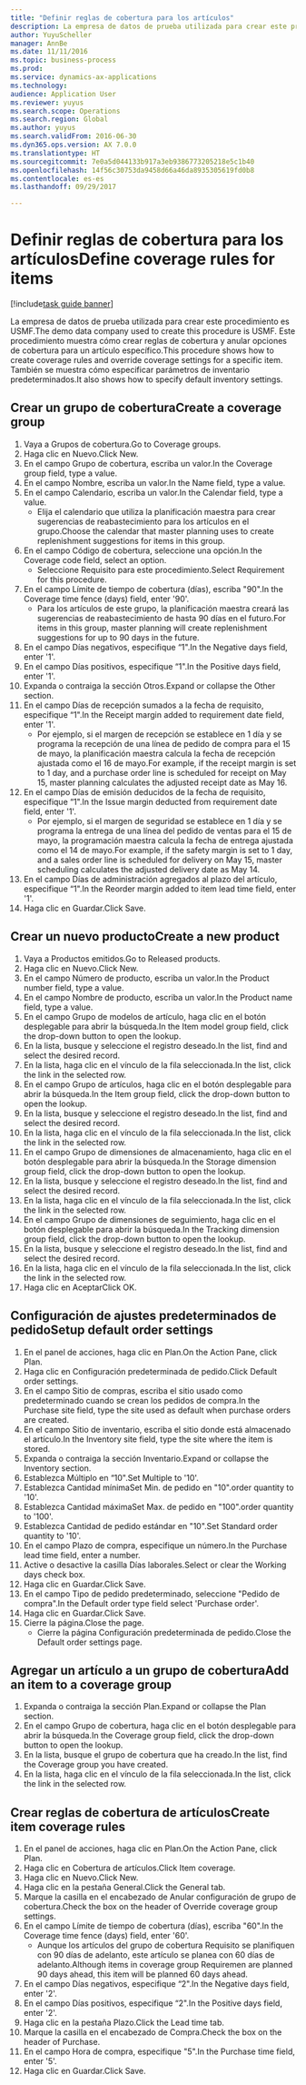 ```yaml
--- 
title: "Definir reglas de cobertura para los artículos"
description: La empresa de datos de prueba utilizada para crear este procedimiento es USMF.
author: YuyuScheller
manager: AnnBe
ms.date: 11/11/2016
ms.topic: business-process
ms.prod: 
ms.service: dynamics-ax-applications
ms.technology: 
audience: Application User
ms.reviewer: yuyus
ms.search.scope: Operations
ms.search.region: Global
ms.author: yuyus
ms.search.validFrom: 2016-06-30
ms.dyn365.ops.version: AX 7.0.0
ms.translationtype: HT
ms.sourcegitcommit: 7e0a5d044133b917a3eb9386773205218e5c1b40
ms.openlocfilehash: 14f56c30753da9458d66a46da8935305619fd0b8
ms.contentlocale: es-es
ms.lasthandoff: 09/29/2017

---
```

# <a name="define-coverage-rules-for-items"></a><span data-ttu-id="98ffc-103">Definir reglas de cobertura para los artículos</span><span class="sxs-lookup"><span data-stu-id="98ffc-103">Define coverage rules for items</span></span>

[!include[task guide banner](../../includes/task-guide-banner.md)]

<span data-ttu-id="98ffc-104">La empresa de datos de prueba utilizada para crear este procedimiento es USMF.</span><span class="sxs-lookup"><span data-stu-id="98ffc-104">The demo data company used to create this procedure is USMF.</span></span> <span data-ttu-id="98ffc-105">Este procedimiento muestra cómo crear reglas de cobertura y anular opciones de cobertura para un artículo específico.</span><span class="sxs-lookup"><span data-stu-id="98ffc-105">This procedure shows how to create coverage rules and override coverage settings for a specific item.</span></span> <span data-ttu-id="98ffc-106">También se muestra cómo especificar parámetros de inventario predeterminados.</span><span class="sxs-lookup"><span data-stu-id="98ffc-106">It also shows how to specify default inventory settings.</span></span>


## <a name="create-a-coverage-group"></a><span data-ttu-id="98ffc-107">Crear un grupo de cobertura</span><span class="sxs-lookup"><span data-stu-id="98ffc-107">Create a coverage group</span></span>
1. <span data-ttu-id="98ffc-108">Vaya a Grupos de cobertura.</span><span class="sxs-lookup"><span data-stu-id="98ffc-108">Go to Coverage groups.</span></span>
2. <span data-ttu-id="98ffc-109">Haga clic en Nuevo.</span><span class="sxs-lookup"><span data-stu-id="98ffc-109">Click New.</span></span>
3. <span data-ttu-id="98ffc-110">En el campo Grupo de cobertura, escriba un valor.</span><span class="sxs-lookup"><span data-stu-id="98ffc-110">In the Coverage group field, type a value.</span></span>
4. <span data-ttu-id="98ffc-111">En el campo Nombre, escriba un valor.</span><span class="sxs-lookup"><span data-stu-id="98ffc-111">In the Name field, type a value.</span></span>
5. <span data-ttu-id="98ffc-112">En el campo Calendario, escriba un valor.</span><span class="sxs-lookup"><span data-stu-id="98ffc-112">In the Calendar field, type a value.</span></span>
    * <span data-ttu-id="98ffc-113">Elija el calendario que utiliza la planificación maestra para crear sugerencias de reabastecimiento para los artículos en el grupo.</span><span class="sxs-lookup"><span data-stu-id="98ffc-113">Choose the calendar that master planning uses to create replenishment suggestions for items in this group.</span></span>  
6. <span data-ttu-id="98ffc-114">En el campo Código de cobertura, seleccione una opción.</span><span class="sxs-lookup"><span data-stu-id="98ffc-114">In the Coverage code field, select an option.</span></span>
    * <span data-ttu-id="98ffc-115">Seleccione Requisito para este procedimiento.</span><span class="sxs-lookup"><span data-stu-id="98ffc-115">Select Requirement for this procedure.</span></span>  
7. <span data-ttu-id="98ffc-116">En el campo Límite de tiempo de cobertura (días), escriba "90".</span><span class="sxs-lookup"><span data-stu-id="98ffc-116">In the Coverage time fence (days) field, enter '90'.</span></span>
    * <span data-ttu-id="98ffc-117">Para los artículos de este grupo, la planificación maestra creará las sugerencias de reabastecimiento de hasta 90 días en el futuro.</span><span class="sxs-lookup"><span data-stu-id="98ffc-117">For items in this group, master planning will create replenishment suggestions for up to 90 days in the future.</span></span>  
8. <span data-ttu-id="98ffc-118">En el campo Días negativos, especifique “1".</span><span class="sxs-lookup"><span data-stu-id="98ffc-118">In the Negative days field, enter '1'.</span></span>
9. <span data-ttu-id="98ffc-119">En el campo Días positivos, especifique “1".</span><span class="sxs-lookup"><span data-stu-id="98ffc-119">In the Positive days field, enter '1'.</span></span>
10. <span data-ttu-id="98ffc-120">Expanda o contraiga la sección Otros.</span><span class="sxs-lookup"><span data-stu-id="98ffc-120">Expand or collapse the Other section.</span></span>
11. <span data-ttu-id="98ffc-121">En el campo Días de recepción sumados a la fecha de requisito, especifique “1".</span><span class="sxs-lookup"><span data-stu-id="98ffc-121">In the Receipt margin added to requirement date field, enter '1'.</span></span>
    * <span data-ttu-id="98ffc-122">Por ejemplo, si el margen de recepción se establece en 1 día y se programa la recepción de una línea de pedido de compra para el 15 de mayo, la planificación maestra calcula la fecha de recepción ajustada como el 16 de mayo.</span><span class="sxs-lookup"><span data-stu-id="98ffc-122">For example, if the receipt margin is set to 1 day, and a purchase order line is scheduled for receipt on May 15, master planning calculates the adjusted receipt date as May 16.</span></span>  
12. <span data-ttu-id="98ffc-123">En el campo Días de emisión deducidos de la fecha de requisito, especifique “1".</span><span class="sxs-lookup"><span data-stu-id="98ffc-123">In the Issue margin deducted from requirement date field, enter '1'.</span></span>
    * <span data-ttu-id="98ffc-124">Por ejemplo, si el margen de seguridad se establece en 1 día y se programa la entrega de una línea del pedido de ventas para el 15 de mayo, la programación maestra calcula la fecha de entrega ajustada como el 14 de mayo.</span><span class="sxs-lookup"><span data-stu-id="98ffc-124">For example, if the safety margin is set to 1 day, and a sales order line is scheduled for delivery on May 15, master scheduling calculates the adjusted delivery date as May 14.</span></span>  
13. <span data-ttu-id="98ffc-125">En el campo Días de administración agregados al plazo del artículo, especifique “1".</span><span class="sxs-lookup"><span data-stu-id="98ffc-125">In the Reorder margin added to item lead time field, enter '1'.</span></span>
14. <span data-ttu-id="98ffc-126">Haga clic en Guardar.</span><span class="sxs-lookup"><span data-stu-id="98ffc-126">Click Save.</span></span>

## <a name="create-a-new-product"></a><span data-ttu-id="98ffc-127">Crear un nuevo producto</span><span class="sxs-lookup"><span data-stu-id="98ffc-127">Create a new product</span></span>
1. <span data-ttu-id="98ffc-128">Vaya a Productos emitidos.</span><span class="sxs-lookup"><span data-stu-id="98ffc-128">Go to Released products.</span></span>
2. <span data-ttu-id="98ffc-129">Haga clic en Nuevo.</span><span class="sxs-lookup"><span data-stu-id="98ffc-129">Click New.</span></span>
3. <span data-ttu-id="98ffc-130">En el campo Número de producto, escriba un valor.</span><span class="sxs-lookup"><span data-stu-id="98ffc-130">In the Product number field, type a value.</span></span>
4. <span data-ttu-id="98ffc-131">En el campo Nombre de producto, escriba un valor.</span><span class="sxs-lookup"><span data-stu-id="98ffc-131">In the Product name field, type a value.</span></span>
5. <span data-ttu-id="98ffc-132">En el campo Grupo de modelos de artículo, haga clic en el botón desplegable para abrir la búsqueda.</span><span class="sxs-lookup"><span data-stu-id="98ffc-132">In the Item model group field, click the drop-down button to open the lookup.</span></span>
6. <span data-ttu-id="98ffc-133">En la lista, busque y seleccione el registro deseado.</span><span class="sxs-lookup"><span data-stu-id="98ffc-133">In the list, find and select the desired record.</span></span>
7. <span data-ttu-id="98ffc-134">En la lista, haga clic en el vínculo de la fila seleccionada.</span><span class="sxs-lookup"><span data-stu-id="98ffc-134">In the list, click the link in the selected row.</span></span>
8. <span data-ttu-id="98ffc-135">En el campo Grupo de artículos, haga clic en el botón desplegable para abrir la búsqueda.</span><span class="sxs-lookup"><span data-stu-id="98ffc-135">In the Item group field, click the drop-down button to open the lookup.</span></span>
9. <span data-ttu-id="98ffc-136">En la lista, busque y seleccione el registro deseado.</span><span class="sxs-lookup"><span data-stu-id="98ffc-136">In the list, find and select the desired record.</span></span>
10. <span data-ttu-id="98ffc-137">En la lista, haga clic en el vínculo de la fila seleccionada.</span><span class="sxs-lookup"><span data-stu-id="98ffc-137">In the list, click the link in the selected row.</span></span>
11. <span data-ttu-id="98ffc-138">En el campo Grupo de dimensiones de almacenamiento, haga clic en el botón desplegable para abrir la búsqueda.</span><span class="sxs-lookup"><span data-stu-id="98ffc-138">In the Storage dimension group field, click the drop-down button to open the lookup.</span></span>
12. <span data-ttu-id="98ffc-139">En la lista, busque y seleccione el registro deseado.</span><span class="sxs-lookup"><span data-stu-id="98ffc-139">In the list, find and select the desired record.</span></span>
13. <span data-ttu-id="98ffc-140">En la lista, haga clic en el vínculo de la fila seleccionada.</span><span class="sxs-lookup"><span data-stu-id="98ffc-140">In the list, click the link in the selected row.</span></span>
14. <span data-ttu-id="98ffc-141">En el campo Grupo de dimensiones de seguimiento, haga clic en el botón desplegable para abrir la búsqueda.</span><span class="sxs-lookup"><span data-stu-id="98ffc-141">In the Tracking dimension group field, click the drop-down button to open the lookup.</span></span>
15. <span data-ttu-id="98ffc-142">En la lista, busque y seleccione el registro deseado.</span><span class="sxs-lookup"><span data-stu-id="98ffc-142">In the list, find and select the desired record.</span></span>
16. <span data-ttu-id="98ffc-143">En la lista, haga clic en el vínculo de la fila seleccionada.</span><span class="sxs-lookup"><span data-stu-id="98ffc-143">In the list, click the link in the selected row.</span></span>
17. <span data-ttu-id="98ffc-144">Haga clic en Aceptar</span><span class="sxs-lookup"><span data-stu-id="98ffc-144">Click OK.</span></span>

## <a name="setup-default-order-settings"></a><span data-ttu-id="98ffc-145">Configuración de ajustes predeterminados de pedido</span><span class="sxs-lookup"><span data-stu-id="98ffc-145">Setup default order settings</span></span>
1. <span data-ttu-id="98ffc-146">En el panel de acciones, haga clic en Plan.</span><span class="sxs-lookup"><span data-stu-id="98ffc-146">On the Action Pane, click Plan.</span></span>
2. <span data-ttu-id="98ffc-147">Haga clic en Configuración predeterminada de pedido.</span><span class="sxs-lookup"><span data-stu-id="98ffc-147">Click Default order settings.</span></span>
3. <span data-ttu-id="98ffc-148">En el campo Sitio de compras, escriba el sitio usado como predeterminado cuando se crean los pedidos de compra.</span><span class="sxs-lookup"><span data-stu-id="98ffc-148">In the Purchase site field, type the site used as default when purchase orders are created.</span></span>
4. <span data-ttu-id="98ffc-149">En el campo Sitio de inventario, escriba el sitio donde está almacenado el artículo.</span><span class="sxs-lookup"><span data-stu-id="98ffc-149">In the Inventory site field, type the site where the item is stored.</span></span>
5. <span data-ttu-id="98ffc-150">Expanda o contraiga la sección Inventario.</span><span class="sxs-lookup"><span data-stu-id="98ffc-150">Expand or collapse the Inventory section.</span></span>
6. <span data-ttu-id="98ffc-151">Establezca Múltiplo en “10".</span><span class="sxs-lookup"><span data-stu-id="98ffc-151">Set Multiple to '10'.</span></span>
7. <span data-ttu-id="98ffc-152">Establezca Cantidad mínima</span><span class="sxs-lookup"><span data-stu-id="98ffc-152">Set Min.</span></span> <span data-ttu-id="98ffc-153">de pedido en "10".</span><span class="sxs-lookup"><span data-stu-id="98ffc-153">order quantity to '10'.</span></span>
8. <span data-ttu-id="98ffc-154">Establezca Cantidad máxima</span><span class="sxs-lookup"><span data-stu-id="98ffc-154">Set Max.</span></span> <span data-ttu-id="98ffc-155">de pedido en "100".</span><span class="sxs-lookup"><span data-stu-id="98ffc-155">order quantity to '100'.</span></span>
9. <span data-ttu-id="98ffc-156">Establezca Cantidad de pedido estándar en "10".</span><span class="sxs-lookup"><span data-stu-id="98ffc-156">Set Standard order quantity to '10'.</span></span>
10. <span data-ttu-id="98ffc-157">En el campo Plazo de compra, especifique un número.</span><span class="sxs-lookup"><span data-stu-id="98ffc-157">In the Purchase lead time field, enter a number.</span></span>
11. <span data-ttu-id="98ffc-158">Active o desactive la casilla Días laborales.</span><span class="sxs-lookup"><span data-stu-id="98ffc-158">Select or clear the Working days check box.</span></span>
12. <span data-ttu-id="98ffc-159">Haga clic en Guardar.</span><span class="sxs-lookup"><span data-stu-id="98ffc-159">Click Save.</span></span>
13. <span data-ttu-id="98ffc-160">En el campo Tipo de pedido predeterminado, seleccione "Pedido de compra".</span><span class="sxs-lookup"><span data-stu-id="98ffc-160">In the Default order type field select 'Purchase order'.</span></span>
14. <span data-ttu-id="98ffc-161">Haga clic en Guardar.</span><span class="sxs-lookup"><span data-stu-id="98ffc-161">Click Save.</span></span>
15. <span data-ttu-id="98ffc-162">Cierre la página.</span><span class="sxs-lookup"><span data-stu-id="98ffc-162">Close the page.</span></span>
    * <span data-ttu-id="98ffc-163">Cierre la página Configuración predeterminada de pedido.</span><span class="sxs-lookup"><span data-stu-id="98ffc-163">Close the Default order settings page.</span></span>  

## <a name="add-an-item-to-a-coverage-group"></a><span data-ttu-id="98ffc-164">Agregar un artículo a un grupo de cobertura</span><span class="sxs-lookup"><span data-stu-id="98ffc-164">Add an item to a coverage group</span></span>
1. <span data-ttu-id="98ffc-165">Expanda o contraiga la sección Plan.</span><span class="sxs-lookup"><span data-stu-id="98ffc-165">Expand or collapse the Plan section.</span></span>
2. <span data-ttu-id="98ffc-166">En el campo Grupo de cobertura, haga clic en el botón desplegable para abrir la búsqueda.</span><span class="sxs-lookup"><span data-stu-id="98ffc-166">In the Coverage group field, click the drop-down button to open the lookup.</span></span>
3. <span data-ttu-id="98ffc-167">En la lista, busque el grupo de cobertura que ha creado.</span><span class="sxs-lookup"><span data-stu-id="98ffc-167">In the list, find the Coverage group you have created.</span></span>
4. <span data-ttu-id="98ffc-168">En la lista, haga clic en el vínculo de la fila seleccionada.</span><span class="sxs-lookup"><span data-stu-id="98ffc-168">In the list, click the link in the selected row.</span></span>

## <a name="create-item-coverage-rules"></a><span data-ttu-id="98ffc-169">Crear reglas de cobertura de artículos</span><span class="sxs-lookup"><span data-stu-id="98ffc-169">Create item coverage rules</span></span>
1. <span data-ttu-id="98ffc-170">En el panel de acciones, haga clic en Plan.</span><span class="sxs-lookup"><span data-stu-id="98ffc-170">On the Action Pane, click Plan.</span></span>
2. <span data-ttu-id="98ffc-171">Haga clic en Cobertura de artículos.</span><span class="sxs-lookup"><span data-stu-id="98ffc-171">Click Item coverage.</span></span>
3. <span data-ttu-id="98ffc-172">Haga clic en Nuevo.</span><span class="sxs-lookup"><span data-stu-id="98ffc-172">Click New.</span></span>
4. <span data-ttu-id="98ffc-173">Haga clic en la pestaña General.</span><span class="sxs-lookup"><span data-stu-id="98ffc-173">Click the General tab.</span></span>
5. <span data-ttu-id="98ffc-174">Marque la casilla en el encabezado de Anular configuración de grupo de cobertura.</span><span class="sxs-lookup"><span data-stu-id="98ffc-174">Check the box on the header of Override coverage group settings.</span></span>
6. <span data-ttu-id="98ffc-175">En el campo Límite de tiempo de cobertura (días), escriba "60".</span><span class="sxs-lookup"><span data-stu-id="98ffc-175">In the Coverage time fence (days) field, enter '60'.</span></span>
    * <span data-ttu-id="98ffc-176">Aunque los artículos del grupo de cobertura Requisito se planifiquen con 90 días de adelanto, este artículo se planea con 60 días de adelanto.</span><span class="sxs-lookup"><span data-stu-id="98ffc-176">Although items in coverage group Requiremen are planned 90 days ahead, this item will be planned 60 days ahead.</span></span>  
7. <span data-ttu-id="98ffc-177">En el campo Días negativos, especifique “2".</span><span class="sxs-lookup"><span data-stu-id="98ffc-177">In the Negative days field, enter '2'.</span></span>
8. <span data-ttu-id="98ffc-178">En el campo Días positivos, especifique “2".</span><span class="sxs-lookup"><span data-stu-id="98ffc-178">In the Positive days field, enter '2'.</span></span>
9. <span data-ttu-id="98ffc-179">Haga clic en la pestaña Plazo.</span><span class="sxs-lookup"><span data-stu-id="98ffc-179">Click the Lead time tab.</span></span>
10. <span data-ttu-id="98ffc-180">Marque la casilla en el encabezado de Compra.</span><span class="sxs-lookup"><span data-stu-id="98ffc-180">Check the box on the header of Purchase.</span></span>
11. <span data-ttu-id="98ffc-181">En el campo Hora de compra, especifique "5".</span><span class="sxs-lookup"><span data-stu-id="98ffc-181">In the Purchase time field, enter '5'.</span></span>
12. <span data-ttu-id="98ffc-182">Haga clic en Guardar.</span><span class="sxs-lookup"><span data-stu-id="98ffc-182">Click Save.</span></span>


